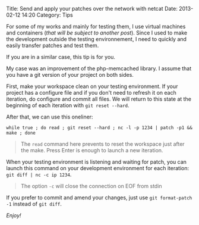 Title: Send and apply your patches over the network with netcat
Date: 2013-02-12 14:20
Category: Tips 

For some of my works and mainly for testing them, I use virtual machines and containers (_that will be subject to another post_). 
Since I used to make the development outside the testing environnement, I need to quickly and easily transfer patches and test them.

If you are in a similar case, this tip is for you.


My case was an improvement of the php-memcached library. I assume that you have a git version of your project on both sides.

First, make your workspace clean on your testing environment. If your project has a configure file and if you don't need to refresh it on each iteration, do configure and commit all files.
We will return to this state at the beginning of each iteration with `git reset --hard`.

After that, we can use this oneliner:

```
while true ; do read ; git reset --hard ; nc -l -p 1234 | patch -p1 && make ; done
```
> The `read` command here prevents to reset the workspace just after the make. Press Enter is enough to launch a new iteration.

When your testing environment is listening and waiting for patch, you can launch this command on your development environment for each iteration: `git diff | nc -c ip 1234`.

> The option `-c` will close the connection on EOF from stdin

If you prefer to commit and amend your changes, just use `git format-patch -1` instead of `git diff`.

_Enjoy!_

